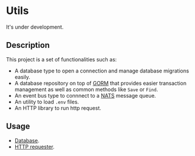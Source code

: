 # Utils

It's under development.

## Description

This project is a set of functionalities such as:

- A database type to open a connection and manage database migrations easily.
- A database repository on top of [GORM](https://gorm.io/) that provides easier transaction management as well as common methods like `Save` or `Find`.
- An event bus type to connnect to a [NATS](https://nats.io/) message queue.
- An utility to load `.env` files.
- An HTTP library to run http request.

## Usage

- [Database](./db/README.md).
- [HTTP requester](./requester/README.md).
